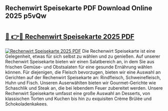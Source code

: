 ## Rechenwirt Speisekarte PDF Download Online 2025 p5vQw

# <h2><a href="http://gc8m6l.nevu.top/?p=Rechenwirt+Speisekarte">🔗 👉🔴 Rechenwirt Speisekarte 2025 PDF</a></h2>

[![Rechenwirt Speisekarte 2025 PDF](https://i.imgur.com/dBaPXMq.png)](http://gc8m6l.nevu.top/?p=Rechenwirt+Speisekarte)
Die Rechenwirt Speisekarte ist eine Gelegenheit, etwas für sich selbst zu wählen und zu genießen. Auf unserer Rechenwirt Speisekarte bieten wir einen Salatbereich an, in dem Sie aus frischen Gemüse- und Obstsalaten für eine gesunde Ernährung wählen können. Für diejenigen, die Fleisch bevorzugen, bieten wir eine Auswahl an Gerichten auf der Rechenwirt Speisekarte an: Rindfleisch, Schweinefleisch, Huhn und Fisch. Unseren Auserwählten bieten wir Gourmet-Gerichte wie Schaschlik und Steak an, die bei lebendem Feuer zubereitet werden. Unsere Rechenwirt Speisekarte umfasst eine große Auswahl an Desserts, von klassischen Torten und Kuchen bis hin zu exquisiten Crème Brûlée und Schokoladenkakees.
